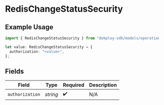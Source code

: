 # RedisChangeStatusSecurity

## Example Usage

```typescript
import { RedisChangeStatusSecurity } from "dokploy-sdk/models/operations";

let value: RedisChangeStatusSecurity = {
  authorization: "<value>",
};
```

## Fields

| Field              | Type               | Required           | Description        |
| ------------------ | ------------------ | ------------------ | ------------------ |
| `authorization`    | *string*           | :heavy_check_mark: | N/A                |